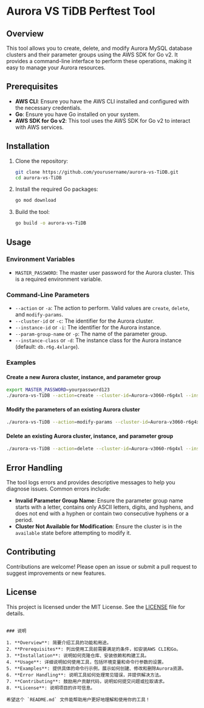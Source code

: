 # Aurora VS TiDB Perftest Tool

## Overview

This tool allows you to create, delete, and modify Aurora MySQL database clusters and their parameter groups using the AWS SDK for Go v2. It provides a command-line interface to perform these operations, making it easy to manage your Aurora resources.

## Prerequisites

- **AWS CLI**: Ensure you have the AWS CLI installed and configured with the necessary credentials.
- **Go**: Ensure you have Go installed on your system.
- **AWS SDK for Go v2**: This tool uses the AWS SDK for Go v2 to interact with AWS services.

## Installation

1. Clone the repository:
   ```sh
   git clone https://github.com/yourusername/aurora-vs-TiDB.git
   cd aurora-vs-TiDB
   ```

2. Install the required Go packages:
   ```sh
   go mod download
   ```

3. Build the tool:
   ```sh
   go build -o aurora-vs-TiDB
   ```

## Usage

### Environment Variables

- `MASTER_PASSWORD`: The master user password for the Aurora cluster. This is a required environment variable.

### Command-Line Parameters

- `--action` or `-a`: The action to perform. Valid values are `create`, `delete`, and `modify-params`.
- `--cluster-id` or `-c`: The identifier for the Aurora cluster.
- `--instance-id` or `-i`: The identifier for the Aurora instance.
- `--param-group-name` or `-p`: The name of the parameter group.
- `--instance-class` or `-d`: The instance class for the Aurora instance (default: `db.r6g.4xlarge`).

### Examples

#### Create a new Aurora cluster, instance, and parameter group

```sh
export MASTER_PASSWORD=yourpassword123
./aurora-vs-TiDB --action=create --cluster-id=Aurora-v3060-r6g4xl --instance-id=Aurora-v3060-r6g4xl-instance --param-group-name=my-custom-aurora-mysql80
```

#### Modify the parameters of an existing Aurora cluster

```sh
./aurora-vs-TiDB --action=modify-params --cluster-id=Aurora-v3060-r6g4xl --param-group-name=my-custom-aurora-mysql80
```

#### Delete an existing Aurora cluster, instance, and parameter group

```sh
./aurora-vs-TiDB --action=delete --cluster-id=Aurora-v3060-r6g4xl --instance-id=Aurora-v3060-r6g4xl-instance --param-group-name=my-custom-aurora-mysql80
```

## Error Handling

The tool logs errors and provides descriptive messages to help you diagnose issues. Common errors include:

- **Invalid Parameter Group Name**: Ensure the parameter group name starts with a letter, contains only ASCII letters, digits, and hyphens, and does not end with a hyphen or contain two consecutive hyphens or a period.
- **Cluster Not Available for Modification**: Ensure the cluster is in the `available` state before attempting to modify it.

## Contributing

Contributions are welcome! Please open an issue or submit a pull request to suggest improvements or new features.

## License

This project is licensed under the MIT License. See the [LICENSE](LICENSE) file for details.
```

### 说明

1. **Overview**: 简要介绍工具的功能和用途。
2. **Prerequisites**: 列出使用工具前需要满足的条件，如安装AWS CLI和Go。
3. **Installation**: 说明如何克隆仓库、安装依赖和构建工具。
4. **Usage**: 详细说明如何使用工具，包括环境变量和命令行参数的设置。
5. **Examples**: 提供具体的命令行示例，展示如何创建、修改和删除Aurora资源。
6. **Error Handling**: 说明工具如何处理常见错误，并提供解决方法。
7. **Contributing**: 鼓励用户贡献代码，说明如何提交问题或拉取请求。
8. **License**: 说明项目的许可信息。

希望这个 `README.md` 文件能帮助用户更好地理解和使用你的工具！
